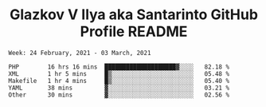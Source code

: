 <h1 align="center">Glazkov V Ilya aka Santarinto GitHub Profile README</h1>

<!--START_SECTION:waka-->
```text
Week: 24 February, 2021 - 03 March, 2021

PHP        16 hrs 16 mins  ████████████████████▓░░░░   82.18 % 
XML        1 hr 5 mins     █▒░░░░░░░░░░░░░░░░░░░░░░░   05.48 % 
Makefile   1 hr 4 mins     █▒░░░░░░░░░░░░░░░░░░░░░░░   05.40 % 
YAML       38 mins         ▓░░░░░░░░░░░░░░░░░░░░░░░░   03.21 % 
Other      30 mins         ▓░░░░░░░░░░░░░░░░░░░░░░░░   02.56 % 
```
<!--END_SECTION:waka-->